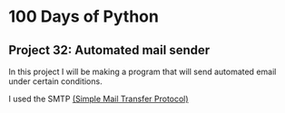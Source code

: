# 100 Days of Python
## Project 32: Automated mail sender

In this project I will be making a program that will send automated email under certain conditions.

I used the SMTP [(Simple Mail Transfer Protocol)](https://en.wikipedia.org/wiki/Simple_Mail_Transfer_Protocol)
